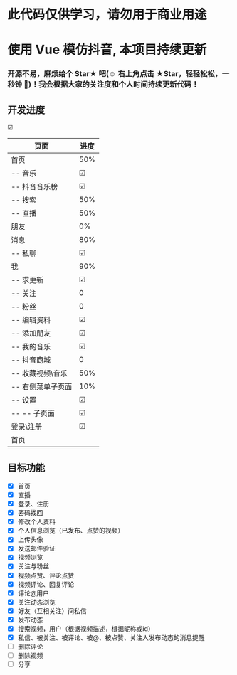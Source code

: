 # 此代码仅供学习，请勿用于商业用途

# 使用 Vue 模仿抖音, 本项目持续更新

### 开源不易，麻烦给个 Star★ 吧(☺️ 右上角点击 ★Star，轻轻松松，一秒钟 🤣)！我会根据大家的关注度和个人时间持续更新代码！

## 开发进度

&#9745;

页面|进度
---|---
首页|50%
-- 音乐|&#9745;
-- 抖音音乐榜|&#9745;
-- 搜索|50%
-- 直播|50%
朋友|0%
消息|80%
-- 私聊|&#9745;
我|90%
-- 求更新|&#9745;
-- 关注|0
-- 粉丝|0
-- 编辑资料|&#9745;
-- 添加朋友|&#9745;
-- 我的音乐|&#9745;
-- 抖音商城|0
-- 收藏视频\音乐|50%
-- 右侧菜单子页面|10%
-- 设置|&#9745;
-- -- 子页面|&#9745;
登录\注册|&#9745;
首页|

## 目标功能

- [x] 首页
- [x] 直播
- [x] 登录、注册
- [x] 密码找回
- [x] 修改个人资料
- [x] 个人信息浏览（已发布、点赞的视频）
- [x] 上传头像
- [x] 发送邮件验证
- [x] 视频浏览
- [x] 关注与粉丝
- [x] 视频点赞、评论点赞
- [x] 视频评论、回复评论
- [x] 评论@用户
- [x] 关注动态浏览
- [x] 好友（互相关注）间私信
- [x] 发布动态
- [x] 搜索视频，用户（根据视频描述，根据昵称或id）
- [x] 私信、被关注、被评论、被@、被点赞、关注人发布动态的消息提醒
- [ ] 删除评论
- [ ] 删除视频
- [ ] 分享